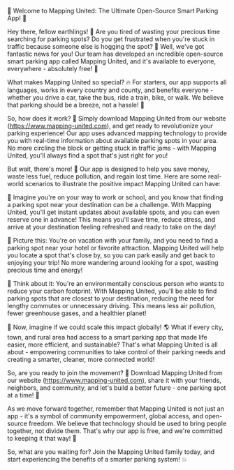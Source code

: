 🚨 Welcome to Mapping United: The Ultimate Open-Source Smart Parking App! 🚨

Hey there, fellow earthlings! 👋 Are you tired of wasting your precious time searching for parking spots? Do you get frustrated when you're stuck in traffic because someone else is hogging the spot? 🤯 Well, we've got fantastic news for you! Our team has developed an incredible open-source smart parking app called Mapping United, and it's available to everyone, everywhere - absolutely free! 💸

What makes Mapping United so special? 🔥 For starters, our app supports all languages, works in every country and county, and benefits everyone - whether you drive a car, take the bus, ride a train, bike, or walk. We believe that parking should be a breeze, not a hassle! 🌈

So, how does it work? 🔧 Simply download Mapping United from our website (https://www.mapping-united.com), and get ready to revolutionize your parking experience! Our app uses advanced mapping technology to provide you with real-time information about available parking spots in your area. No more circling the block or getting stuck in traffic jams - with Mapping United, you'll always find a spot that's just right for you!

But wait, there's more! 🎉 Our app is designed to help you save money, waste less fuel, reduce pollution, and regain lost time. Here are some real-world scenarios to illustrate the positive impact Mapping United can have:

🌆 Imagine you're on your way to work or school, and you know that finding a parking spot near your destination can be a challenge. With Mapping United, you'll get instant updates about available spots, and you can even reserve one in advance! This means you'll save time, reduce stress, and arrive at your destination feeling refreshed and ready to take on the day!

🚗 Picture this: You're on vacation with your family, and you need to find a parking spot near your hotel or favorite attraction. Mapping United will help you locate a spot that's close by, so you can park easily and get back to enjoying your trip! No more wandering around looking for a spot, wasting precious time and energy!

🌟 Think about it: You're an environmentally conscious person who wants to reduce your carbon footprint. With Mapping United, you'll be able to find parking spots that are closest to your destination, reducing the need for lengthy commutes or unnecessary driving. This means less air pollution, fewer greenhouse gases, and a healthier planet!

🌈 Now, imagine if we could scale this impact globally! 🌎 What if every city, town, and rural area had access to a smart parking app that made life easier, more efficient, and sustainable? That's what Mapping United is all about - empowering communities to take control of their parking needs and creating a smarter, cleaner, more connected world!

So, are you ready to join the movement? 🎉 Download Mapping United from our website (https://www.mapping-united.com), share it with your friends, neighbors, and community, and let's build a better future - one parking spot at a time! 💪

As we move forward together, remember that Mapping United is not just an app - it's a symbol of community empowerment, global access, and open-source freedom. We believe that technology should be used to bring people together, not divide them. That's why our app is free, and we're committed to keeping it that way! 🤝

So, what are you waiting for? Join the Mapping United family today, and start experiencing the benefits of a smarter parking system! 💥